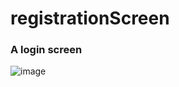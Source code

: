 # registrationScreen
### A login screen
![image](https://user-images.githubusercontent.com/104324780/180626260-6ec54912-81a4-4709-911e-49009af56440.png)
